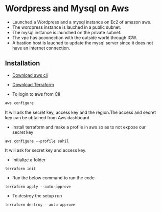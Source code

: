 # Wordpress and Mysql on Aws

* Launched a Wordpress and a mysql instance on Ec2 of amazon aws.
* The wordpress instance is lauched in a public subnet.
* The mysql instance is launched on the private subnet.
* The vpc has acoonection with the outside world through IGW.
* A bastion host is lauched to update the mysql server since it does not have an internet connection.



## Installation

*  <a href="https://docs.aws.amazon.com/cli/latest/userguide/install-cliv2.html">Download aws cli</a>

* <a href="https://www.terraform.io/downloads.html">Download Terraform</a>

* To login to aws from Cli

```bash
aws configure
```
It will ask the secret key, access key and the region.The access and secret key can be obtained from Aws dashboard.

* Install terraform and make a profile in aws so as to not expose our secret key

```
aws configure --profile sahil
```
It will ask for secret key and access key.

* Initialize a folder 

```
terraform init
```
* Run the below command to run the code

```
terraform apply --auto-approve
```

* To destroy the setup run

```
terraform destroy --auto-approve
```


